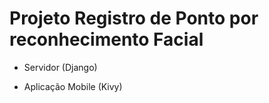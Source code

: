 # Projeto Registro de Ponto por reconhecimento Facial

- Servidor (Django)

- Aplicação Mobile (Kivy)
